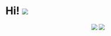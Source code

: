 # Hi! ![](https://komarev.com/ghpvc/?username=Simaant&color=red)

<p align="center">
	<img src="https://github-readme-stats.vercel.app/api/top-langs/?username=Simaant&langs_count=5&theme=tokyonight" />
	<img src="https://github-readme-stats.vercel.app/api?username=Simaant&show_icons=true&hide=prs,issues,contribs&line_height=60&theme=tokyonight" />
</p>



